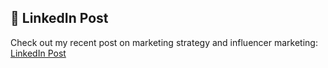 ## 🔗 LinkedIn Post

Check out my recent post on marketing strategy and influencer marketing:  
[LinkedIn Post](https://www.linkedin.com/posts/rachna-bhatia-9180722b4_branding-marketing-contentstrategy-activity-7345733107536347138-RhrK?utm_source=share&utm_medium=member_android&rcm=ACoAAEt4yaQBSjlaPLaUk6KHOrr-6chldErBX5M)
